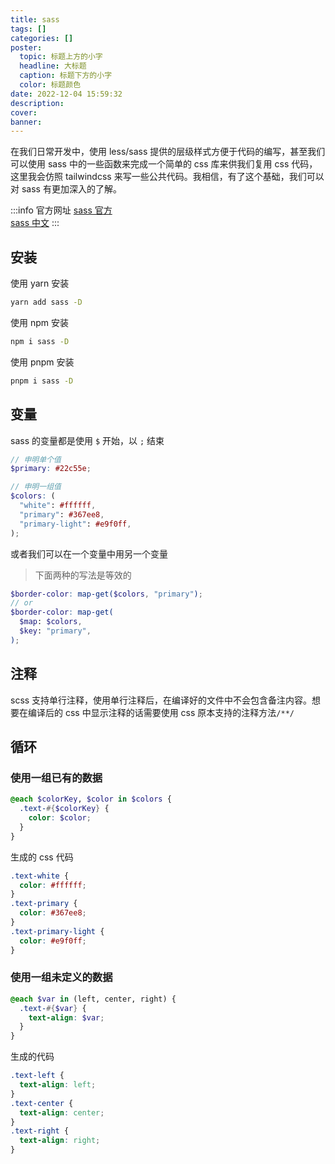 ```yaml
---
title: sass
tags: []
categories: []
poster:
  topic: 标题上方的小字
  headline: 大标题
  caption: 标题下方的小字
  color: 标题颜色
date: 2022-12-04 15:59:32
description:
cover:
banner:
---
```


在我们日常开发中，使用 less/sass 提供的层级样式方便于代码的编写，甚至我们可以使用 sass 中的一些函数来完成一个简单的 css 库来供我们复用 css 代码，这里我会仿照 tailwindcss 来写一些公共代码。我相信，有了这个基础，我们可以对 sass 有更加深入的了解。

:::info 官方网址
[sass 官方](https://sass-lang.com/)  
[sass 中文](https://www.sass.hk/)
:::

## 安装

使用 yarn 安装

```sh
yarn add sass -D
```

使用 npm 安装

```sh
npm i sass -D
```

使用 pnpm 安装

```sh
pnpm i sass -D
```

## 变量

sass 的变量都是使用 `$` 开始，以 `;` 结束

```scss
// 申明单个值
$primary: #22c55e;

// 申明一组值
$colors: (
  "white": #ffffff,
  "primary": #367ee8,
  "primary-light": #e9f0ff,
);
```

或者我们可以在一个变量中用另一个变量

> 下面两种的写法是等效的

```scss
$border-color: map-get($colors, "primary");
// or
$border-color: map-get(
  $map: $colors,
  $key: "primary",
);
```

## 注释

scss 支持单行注释，使用单行注释后，在编译好的文件中不会包含备注内容。想要在编译后的 css 中显示注释的话需要使用 css 原本支持的注释方法`/**/`

## 循环

### 使用一组已有的数据

```scss
@each $colorKey, $color in $colors {
  .text-#{$colorKey} {
    color: $color;
  }
}
```

生成的 css 代码

```css
.text-white {
  color: #ffffff;
}
.text-primary {
  color: #367ee8;
}
.text-primary-light {
  color: #e9f0ff;
}
```

### 使用一组未定义的数据

```scss
@each $var in (left, center, right) {
  .text-#{$var} {
    text-align: $var;
  }
}
```

生成的代码

```css
.text-left {
  text-align: left;
}
.text-center {
  text-align: center;
}
.text-right {
  text-align: right;
}
```
